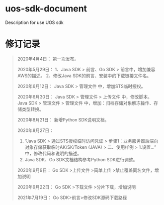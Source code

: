 ﻿# uos-sdk-document
Description for use UOS sdk

# 修订记录

> 2020年4月4日：
> 第一次发布。
>
> 2020年5月29日：
> 1、Java SDK > 前言、Go SDK > 前言中，增加兼容AWS的描述。
> 2、修改Java SDK的前言、安装中的下载链接文件名。
>
> 2020年6月12日：
> Java SDK > 管理文件 中，增加STS临时授权。
>
> 2020年6月30日：
> Java SDK > 管理文件 > 上传文件 中，修改脚本。
> Java SDK > 管理文件 > 管理文件 中，增加：归档存储对象解冻操作、存储类型转换。
>
> 2020年8月21日：
> 新增Python SDK说明文档。
>
> 2020年8月27日：
> 1. “Java SDK > 通过STS授权临时访问凭证 > 步骤1：业务服务器后端向对象存储获取临时AK/SK/Token (JAVA) > 二、使用样例 > 1.设置...” 中，修改代码和说明的描述。 
> 2. Java SDK、Go SDK文档结构参考Python SDK进行调整。
>
> 2020年9月9日：
> Go SDK >上传文件 >简单上传 >禁止覆盖同名文件，增加说明
>
> 2020年9月22日：
> Go SDK >下载文件 >分片下载，增加说明
>
> 2021年7月19日：
> Go SDK>前言>修改SDK源码下载路径
